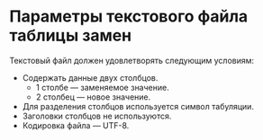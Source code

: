 # Параметры текстового файла таблицы замен

Текстовый файл должен удовлетворять следующим условиям:

* Содержать данные двух столбцов.
  * 1 столбе — заменяемое значение.
  * 2 столбец — новое значение.
* Для разделения столбцов используется символ табуляции.
* Заголовки столбцов не используются.
* Кодировка файла — UTF-8.
